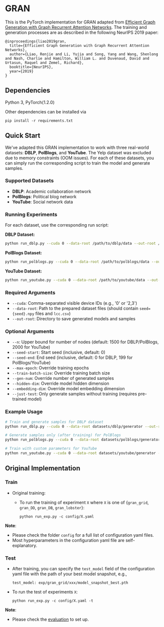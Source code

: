 
# GRAN

This is the PyTorch implementation for GRAN adapted from [Efficient Graph Generation with Graph Recurrent Attention Networks](https://arxiv.org/abs/1910.00760). The training and generation processes are as described in the following NeurIPS 2019 paper:

```
@inproceedings{liao2019gran,
  title={Efficient Graph Generation with Graph Recurrent Attention Networks}, 
  author={Liao, Renjie and Li, Yujia and Song, Yang and Wang, Shenlong and Nash, Charlie and Hamilton, William L. and Duvenaud, David and Urtasun, Raquel and Zemel, Richard}, 
  booktitle={NeurIPS},
  year={2019}
}
```

## Dependencies
Python 3, PyTorch(1.2.0)

Other dependencies can be installed via 

  ```pip install -r requirements.txt```

## Quick Start

We've adapted this GRAN implementation to work with three real-world datasets: **DBLP**, **PolBlogs**, and **YouTube**. The Yelp dataset was excluded due to memory constraints (OOM issues). For each of these datasets, you can simply run the corresponding script to train the model and generate samples.

### Supported Datasets

- **DBLP**: Academic collaboration network
- **PolBlogs**: Political blog network  
- **YouTube**: Social network data

### Running Experiments

For each dataset, use the corresponding run script:

**DBLP Dataset:**
```bash
python run_dblp.py --cuda 0 --data-root /path/to/dblp/data --out-root /path/to/output
```

**PolBlogs Dataset:**
```bash
python run_polblogs.py --cuda 0 --data-root /path/to/polblogs/data --out-root /path/to/output
```

**YouTube Dataset:**
```bash
python run_youtube.py --cuda 0 --data-root /path/to/youtube/data --out-root /path/to/output
```

### Required Arguments

- `--cuda`: Comma-separated visible device IDs (e.g., '0' or '2,3')
- `--data-root`: Path to the prepared dataset files (should contain `seed={seed}.npy` files and `lcc.csv`)
- `--out-root`: Directory to save generated models and samples

### Optional Arguments

- `--n`: Upper bound for number of nodes (default: 1500 for DBLP/PolBlogs, 2000 for YouTube)
- `--seed-start`: Start seed (inclusive, default: 0)
- `--seed-end`: End seed (inclusive, default: 0 for DBLP, 199 for PolBlogs/YouTube)
- `--max-epoch`: Override training epochs
- `--train-batch-size`: Override training batch size
- `--gen-num`: Override number of generated samples
- `--hidden-dim`: Override model hidden dimension
- `--embedding-dim`: Override model embedding dimension
- `--just-test`: Only generate samples without training (requires pre-trained model)

### Example Usage

```bash
# Train and generate samples for DBLP dataset
python run_dblp.py --cuda 0 --data-root datasets/dblp/generator --out-root results/dblp

# Generate samples only (after training) for PolBlogs
python run_polblogs.py --cuda 0 --data-root datasets/polblogs/generator --out-root results/polblogs --just-test

# Train with custom parameters for YouTube
python run_youtube.py --cuda 0 --data-root datasets/youtube/generator --out-root results/youtube --max-epoch 1000 --hidden-dim 256
```

## Original Implementation

### Train
* Original training:
  * To run the training of experiment ```X``` where ```X``` is one of {```gran_grid```, ```gran_DD```, ```gran_DB```, ```gran_lobster```}:

    ```python run_exp.py -c config/X.yaml```

**Note**:

* Please check the folder ```config``` for a full list of configuration yaml files.
* Most hyperparameters in the configuration yaml file are self-explanatory.

### Test

* After training, you can specify the ```test_model``` field of the configuration yaml file with the path of your best model snapshot, e.g.,

  ```test_model: exp/gran_grid/xxx/model_snapshot_best.pth```	

* To run the test of experiments ```X```:

  ```python run_exp.py -c config/X.yaml -t```

**Note**:

* Please check the [evaluation](https://github.com/JiaxuanYou/graph-generation) to set up.


